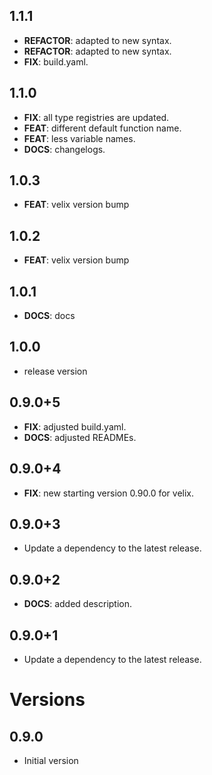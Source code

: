 ## 1.1.1

 - **REFACTOR**: adapted to new syntax.
 - **REFACTOR**: adapted to new syntax.
 - **FIX**: build.yaml.

## 1.1.0

 - **FIX**: all type registries are updated.
 - **FEAT**: different default function name.
 - **FEAT**: less variable names.
 - **DOCS**: changelogs.

## 1.0.3

- **FEAT**: velix version bump

## 1.0.2

- **FEAT**: velix version bump

## 1.0.1

- **DOCS**: docs

## 1.0.0

- release version

## 0.9.0+5

 - **FIX**: adjusted build.yaml.
 - **DOCS**: adjusted READMEs.

## 0.9.0+4

 - **FIX**: new starting version 0.90.0 for velix.

## 0.9.0+3

 - Update a dependency to the latest release.

## 0.9.0+2

 - **DOCS**: added description.

## 0.9.0+1

 - Update a dependency to the latest release.

# Versions

## 0.9.0

- Initial version
